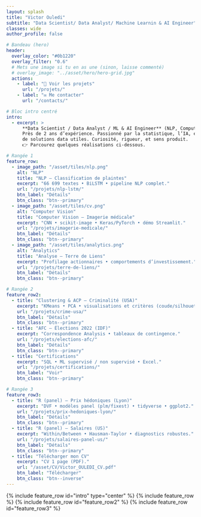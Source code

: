 ```yaml
---
layout: splash
title: "Victor Ouledi"
subtitle: "Data Scientist/ Data Analyst/ Machine Learnin & AI Engineer"
classes: wide
author_profile: false

# Bandeau (hero)
header:
  overlay_color: "#0b1220"
  overlay_filter: "0.6"
  # Mets une image si tu en as une (sinon, laisse commenté)
  # overlay_image: "../asset/hero/hero-grid.jpg"
  actions:
    - label: "🚀 Voir les projets"
      url: "/projets/"
    - label: "✉️ Me contacter"
      url: "/contacts/"

# Bloc intro centré
intro:
  - excerpt: >
      **Data Scientist / Data Analyst / ML & AI Engineer** (NLP, Computer Vision).  
      Près de 2 ans d’expérience. Passionné par la statistique, l’IA, et la mise en production
      de solutions data utiles. Curiosité, rigueur, et sens produit.  
      👉 Parcourez quelques réalisations ci-dessous.

# Rangée 1
feature_row:
  - image_path: "/asset/tiles/nlp.png"
    alt: "NLP"
    title: "NLP — Classification de plaintes"
    excerpt: "66 699 textes • BiLSTM • pipeline NLP complet."
    url: "/projets/nlp-lstm/"
    btn_label: "Détails"
    btn_class: "btn--primary"
  - image_path: "/asset/tiles/cv.png"
    alt: "Computer Vision"
    title: "Computer Vision — Imagerie médicale"
    excerpt: "CNN • scikit-image • Keras/PyTorch • démo Streamlit."
    url: "/projets/imagerie-medicale/"
    btn_label: "Détails"
    btn_class: "btn--primary"
  - image_path: "/asset/tiles/analytics.png"
    alt: "Analytics"
    title: "Analyse — Terre de Liens"
    excerpt: "Profilage actionnaires • comportements d’investissement."
    url: "/projets/terre-de-liens/"
    btn_label: "Détails"
    btn_class: "btn--primary"

# Rangée 2
feature_row2:
  - title: "Clustering & ACP — Criminalité (USA)"
    excerpt: "KMeans • PCA • visualisations et critères (coude/silhouette)."
    url: "/projets/crime-usa/"
    btn_label: "Détails"
    btn_class: "btn--primary"
  - title: "AFC — Élections 2022 (IDF)"
    excerpt: "Correspondence Analysis • tableaux de contingence."
    url: "/projets/elections-afc/"
    btn_label: "Détails"
    btn_class: "btn--primary"
  - title: "Certifications"
    excerpt: "SQL • ML supervisé / non supervisé • Excel."
    url: "/projets/certifications/"
    btn_label: "Voir"
    btn_class: "btn--primary"

# Rangée 3
feature_row3:
  - title: "R (panel) — Prix hédoniques (Lyon)"
    excerpt: "DVF • modèles panel (plm/fixest) • tidyverse • ggplot2."
    url: "/projets/prix-hedoniques-lyon/"
    btn_label: "Détails"
    btn_class: "btn--primary"
  - title: "R (panel) — Salaires (US)"
    excerpt: "Within/Between • Hausman-Taylor • diagnostics robustes."
    url: "/projets/salaires-panel-us/"
    btn_label: "Détails"
    btn_class: "btn--primary"
  - title: "Télécharger mon CV"
    excerpt: "CV 1 page (PDF)."
    url: "/asset/CV/Victor_OULEDI_CV.pdf"
    btn_label: "Télécharger"
    btn_class: "btn--inverse"
---
```


{% include feature_row id="intro" type="center" %}
{% include feature_row %}
{% include feature_row id="feature_row2" %}
{% include feature_row id="feature_row3" %}
